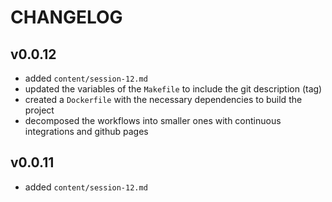 # CHANGELOG

## v0.0.12

- added `content/session-12.md`
- updated the variables of the `Makefile` to include the git description (tag)
- created a `Dockerfile` with the necessary dependencies to build the project
- decomposed the workflows into smaller ones with continuous integrations and github pages

## v0.0.11

- added `content/session-12.md`
